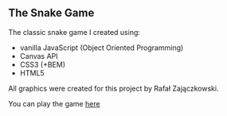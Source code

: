 ## The Snake Game

The classic snake game I created using:  
- vanilla JavaScript (Object Oriented Programming)  
- Canvas API  
- CSS3 (+BEM)  
- HTML5  

All graphics were created for this project by Rafał Zajączkowski.

You can play the game [here](http://sandramichalska.pl/snake/)


